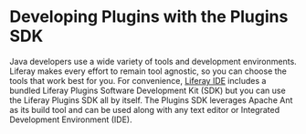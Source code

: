 # Developing Plugins with the Plugins SDK [](id=plugins-sdk-lp-6-2-develop-tutorial)

Java developers use a wide variety of tools and development environments.
Liferay makes every effort to remain tool agnostic, so you can choose the tools
that work best for you. For convenience, 
[Liferay IDE](/develop/tutorials/-/knowledge_base/liferay-ide-lp-6-2-develop-tutorial)
includes a bundled Liferay
Plugins Software Development Kit (SDK) but you can use the Liferay Plugins SDK
all by itself. The Plugins SDK leverages Apache Ant as its build tool and can be
used along with any text editor or Integrated Development Environment (IDE). 

